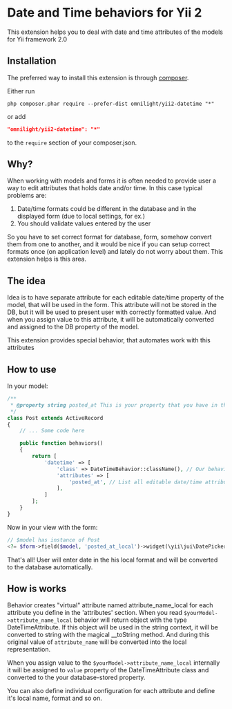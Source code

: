 Date and Time behaviors for Yii 2
=================================

This extension helps you to deal with date and time attributes of the models for Yii framework 2.0

Installation
------------

The preferred way to install this extension is through [composer](http://getcomposer.org/download/).

Either run

```
php composer.phar require --prefer-dist omnilight/yii2-datetime "*"
```

or add

```json
"omnilight/yii2-datetime": "*"
```

to the `require` section of your composer.json.

Why?
----

When working with models and forms it is often needed to provide user a way to edit attributes that holds
date and/or time. In this case typical problems are:

1. Date/time formats could be different in the database and in the displayed form (due to local settings, for ex.)
2. You should validate values entered by the user

So you have to set correct format for database, form, somehow convert them from one to another, and it would be
nice if you can setup correct formats once (on application level) and lately do not worry about them. This extension
helps is this area.

The idea
--------

Idea is to have separate attribute for each editable date/time property of the model, that will be used in the form.
This attribute will not be stored in the DB, but it will be used to present user with correctly formatted value.
And when you assign value to this attribute, it will be automatically converted and assigned to the DB property of
the model.

This extension provides special behavior, that automates work with this attributes


How to use
----------

In your model:
```php
/**
 * @property string posted_at This is your property that you have in the database table, it has DATETIME format
 */
class Post extends ActiveRecord
{
    // ... Some code here

    public function behaviors()
    {
        return [
            'datetime' => [
                'class' => DateTimeBehavior::className(), // Our behavior
                'attributes' => [
                    'posted_at', // List all editable date/time attributes
                ],
            ]
        ];
    }
}
```

Now in your view with the form:
```php
// $model has instance of Post
<?= $form->field($model, 'posted_at_local')->widget(\yii\jui\DatePicker::className(), \omnilight\datetime\DatePickerConfig::get($model->posted_at_local)) ?>
```

That's all! User will enter date in the his local format and will be converted to the database automatically.

How is works
------------

Behavior creates "virtual" attribute named attribute_name_local for each attribute you define in the 'attributes' section.
When you read `$yourModel->attribute_name_local` behavior will return object with the type DateTimeAttribute. If
this object will be used in the string context, it will be converted to string with the magical __toString method.
And during this original value of `attribute_name` will be converted into the local representation.

When you assign value to the `$yourModel->attribute_name_local` internally it will be assigned to `value` property
of the DateTimeAttribute class and converted to the your database-stored property.

You can also define individual configuration for each attribute and define it's local name, format and so on.
